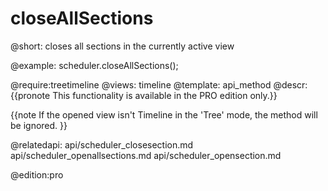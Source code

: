 closeAllSections
=============

@short: 
	closes all sections in the currently active view 

@example: 
scheduler.closeAllSections();


@require:treetimeline
@views: timeline
@template:	api_method
@descr:
{{pronote This functionality is available in the PRO edition only.}}

{{note
If the opened view isn't Timeline in the 'Tree' mode, the method will be ignored.
}}

@relatedapi:
	api/scheduler_closesection.md
    api/scheduler_openallsections.md
	api/scheduler_opensection.md


@edition:pro